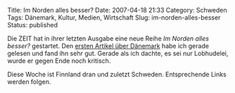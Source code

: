 Title: Im Norden alles besser?
Date: 2007-04-18 21:33
Category: Schweden
Tags: Dänemark, Kultur, Medien, Wirtschaft
Slug: im-norden-alles-besser
Status: published

Die ZEIT hat in ihrer letzten Ausgabe eine neue Reihe *Im Norden alles
besser?* gestartet. Den [ersten Artikel über
Dänemark](http://www.zeit.de/2007/16/D-nemark-Serie?page=all) habe ich
gerade gelesen und fand ihn sehr gut. Gerade als ich dachte, es sei nur
Lobhudelei, wurde er gegen Ende noch kritisch.

Diese Woche ist Finnland dran und zuletzt Schweden. Entsprechende Links
werden folgen.

